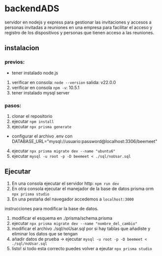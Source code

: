 # backendADS
 servidor en nodejs y express para gestionar las invitaciones y accesos a personas invitadas a reuniones en una empresa para facilitar el acceso y registro de los dispositivos y personas que tienen acceso a las reuniones.



## instalacion
### previos:
* tener instalado node.js
1. verificar en consola: ```node --version``` salida: v22.0.0
2. verificar en consola ```npm -v```: 10.5.1
3. tener instalado mysql server


### pasos:
1. clonar el repositorio
2. ejecutar ```npm install```
3. ejecutar ```npx prisma generate```
* configurar el archivo .env con DATABASE_URL="mysql://usuario:password@localhost:3306/beemeet"
4. ejecutar ```npx prisma migrate dev --name "ubuntu6"```
5. ejecutar ```mysql -u root -p -D beemeet < ./sql/noUsar.sql```




## Ejecutar
1. En una consola ejecutar el servidor http: ```npm run dev```
2. En otra consola ejecutar el manejador de la base de datos prisma orm ```npx prisma studio```
3. En una pestaña del navegador accedemos a ```localhost:3000```


instrucciones para modificar la base de datos.

1. modificar el esquema en ./prisma/schema.prisma
2. ejecutar ```npx prisma migrate dev --name "nombre_del_cambio"```
3. modificar el archivo ./sql/noUsar.sql por si hay tablas que añadiste y eliminar los datos que se tengan 
4. añadir datos de prueba -> ejecutar ```mysql -u root -p -D beemeet < ./sql/noUsar.sql```
5. listo! si todo esta correcto puedes volver a ejeutar ```npx prisma studio```
